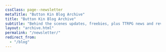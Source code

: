 ```yaml
---
cssClass: page--newsletter
metaTitle: "Button Kin Blog Archive"
title: "Button Kin Blog Archive"
subtitle: "Behind the scenes updates, freebies, plus TTRPG news and reviews"
layout: "archive.html"
permalink: "/newsletter/"
redirect_from:
  - "/blog"
---
```


